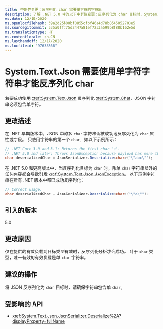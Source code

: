 ```yaml
---
title: 中断性变更：反序列化 char 需要单字符的字符串
description: 了解 .NET 5.0 中的以下中断性变更：反序列化为 char 目标时，System.Text.Json 在 JSON 中需要单字符字符串。
ms.date: 12/15/2020
ms.openlocfilehash: 39a2d25b00bf8855cfbf46a4d78b8545052703e5
ms.sourcegitcommit: 635a0ff775d2447a81ef7233a599b8f88b162e5d
ms.translationtype: HT
ms.contentlocale: zh-CN
ms.lasthandoff: 12/17/2020
ms.locfileid: "97633866"
---
```

# <a name="systemtextjson-requires-single-char-string-to-deserialize-a-char"></a>System.Text.Json 需要使用单字符字符串才能反序列化 char

若要成功使用 <xref:System.Text.Json> 反序列化 <xref:System.Char>，JSON 字符串必须包含单字符。

## <a name="change-description"></a>更改描述

在 .NET 早期版本中，JSON 中的多 `char` 字符串会被成功地反序列化为 `char` 属性或字段。 只使用字符串的第一个 `char`，如以下示例所示：

```csharp
// .NET Core 3.0 and 3.1: Returns the first char 'a'.
// .NET 5.0 and later: Throws JsonException because payload has more than one char.
char deserializedChar = JsonSerializer.Deserialize<char>("\"abc\"");
```

在 .NET 5.0 和更高版本中，当反序列化目标为 `char` 时，除单 `char` 字符串以外的任何内容都会导致引发 <xref:System.Text.Json.JsonException>。 以下示例字符串在所有 .NET 版本中都已成功反序列化：

```csharp
// Correct usage.
char deserializedChar = JsonSerializer.Deserialize<char>("\"a\"");
```

## <a name="version-introduced"></a>引入的版本

5.0

## <a name="reason-for-change"></a>更改原因

仅在提供的有效负载对目标类型有效时，反序列化分析才会成功。 对于 `char` 类型，唯一有效的有效负载是单 `char` 字符串。

## <a name="recommended-action"></a>建议的操作

将 JSON 反序列化为 `char` 目标时，请确保字符串包含单 `char`。

## <a name="affected-apis"></a>受影响的 API

- <xref:System.Text.Json.JsonSerializer.Deserialize%2A?displayProperty=fullName>

<!--

### Affected APIs

- `Overload:System.Text.Json.JsonSerializer.Deserialize`

### Category

Serialization

-->
